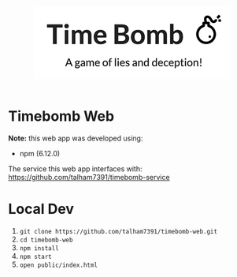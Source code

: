 <br/>
<div align="center">
	<img src="https://github.com/talham7391/timebomb-web/blob/master/docs/images/logo.png"/>
</div>
<br/>

# Timebomb Web

**Note:** this web app was developed using:
* npm (6.12.0)

The service this web app interfaces with:
https://github.com/talham7391/timebomb-service

# Local Dev

1. `git clone https://github.com/talham7391/timebomb-web.git`
2. `cd timebomb-web`
3. `npm install`
4. `npm start`
5. `open public/index.html`
